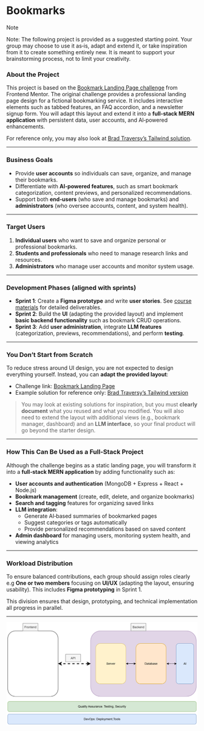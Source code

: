 # Bookmarks

> [!NOTE]  
> Note: The following project is provided as a suggested starting point. Your group may choose to use it as‑is, adapt and extend it, or take inspiration from it to create something entirely new. It is meant to support your brainstorming process, not to limit your creativity.

### About the Project

This project is based on the [Bookmark Landing Page challenge](https://www.frontendmentor.io/challenges/bookmark-landing-page-5d0b588a9edda32581d29158) from Frontend Mentor. The original challenge provides a professional landing page design for a fictional bookmarking service. It includes interactive elements such as tabbed features, an FAQ accordion, and a newsletter signup form. You will adapt this layout and extend it into a **full‑stack MERN application** with persistent data, user accounts, and AI‑powered enhancements.

For reference only, you may also look at [Brad Traversy’s Tailwind solution](https://github.com/bradtraversy/tailwind-course-projects/tree/main/website-projects/bookmark).

---

### Business Goals

- Provide **user accounts** so individuals can save, organize, and manage their bookmarks.  
- Differentiate with **AI‑powered features**, such as smart bookmark categorization, content previews, and personalized recommendations.  
- Support both **end‑users** (who save and manage bookmarks) and **administrators** (who oversee accounts, content, and system health).  

---

### Target Users

1. **Individual users** who want to save and organize personal or professional bookmarks.  
2. **Students and professionals** who need to manage research links and resources.  
3. **Administrators** who manage user accounts and monitor system usage.  

---

### Development Phases (aligned with sprints)

- **Sprint 1**: Create a **Figma prototype** and write **user stories**. See [course materials](https://github.com/tx00-web-en/Project/blob/main/material/sprint1.md) for detailed deliverables.
- **Sprint 2**: Build the **UI** (adapting the provided layout) and implement **basic backend functionality** such as bookmark CRUD operations.  
- **Sprint 3**: Add **user administration**, integrate **LLM features** (categorization, previews, recommendations), and perform **testing**.  

---

### You Don’t Start from Scratch

To reduce stress around UI design, you are not expected to design everything yourself. Instead, you can **adapt the provided layout**:

- Challenge link: [Bookmark Landing Page](https://www.frontendmentor.io/challenges/bookmark-landing-page-5d0b588a9edda32581d29158)  
- Example solution for reference only: [Brad Traversy’s Tailwind version](https://github.com/bradtraversy/tailwind-course-projects/tree/main/website-projects/bookmark)  

> You may look at existing solutions for inspiration, but you must **clearly document** what you reused and what you modified. You will also need to extend the layout with additional views (e.g., bookmark manager, dashboard) and an **LLM interface**, so your final product will go beyond the starter design.

---

### How This Can Be Used as a Full‑Stack Project

Although the challenge begins as a static landing page, you will transform it into a **full‑stack MERN application** by adding functionality such as:

- **User accounts and authentication** (MongoDB + Express + React + Node.js)  
- **Bookmark management** (create, edit, delete, and organize bookmarks)  
- **Search and tagging** features for organizing saved links  
- **LLM integration**:  
  - Generate AI‑based summaries of bookmarked pages  
  - Suggest categories or tags automatically  
  - Provide personalized recommendations based on saved content  
- **Admin dashboard** for managing users, monitoring system health, and viewing analytics  

---

### Workload Distribution

To ensure balanced contributions, each group should assign roles clearly e.g **One or two members** focusing on **UI/UX** (adapting the layout, ensuring usability). This includes **Figma prototyping** in Sprint 1.  

This division ensures that design, prototyping, and technical implementation all progress in parallel.

---

![](./fullsatck-new.png)